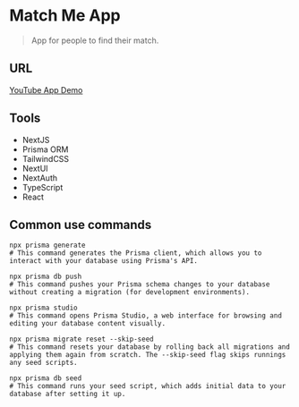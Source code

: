 # Match Me App

> App for people to find their match.

## URL

[YouTube App Demo](?)

## Tools

- NextJS
- Prisma ORM
- TailwindCSS
- NextUI
- NextAuth
- TypeScript
- React

## Common use commands

```
npx prisma generate
# This command generates the Prisma client, which allows you to interact with your database using Prisma's API.

npx prisma db push
# This command pushes your Prisma schema changes to your database without creating a migration (for development environments).

npx prisma studio
# This command opens Prisma Studio, a web interface for browsing and editing your database content visually.

npx prisma migrate reset --skip-seed
# This command resets your database by rolling back all migrations and applying them again from scratch. The --skip-seed flag skips runnings any seed scripts.

npx prisma db seed
# This command runs your seed script, which adds initial data to your database after setting it up.
```